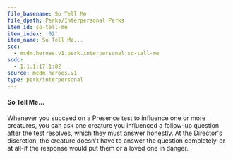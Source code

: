 ```yaml
---
file_basename: So Tell Me
file_dpath: Perks/Interpersonal Perks
item_id: so-tell-me
item_index: '02'
item_name: So Tell Me...
scc:
  - mcdm.heroes.v1:perk.interpersonal:so-tell-me
scdc:
  - 1.1.1:17.1:02
source: mcdm.heroes.v1
type: perk/interpersonal
---
```


#### So Tell Me...

Whenever you succeed on a Presence test to influence one or more creatures, you can ask one creature you influenced a follow-up question after the test resolves, which they must answer honestly. At the Director's discretion, the creature doesn't have to answer the question completely-or at all-if the response would put them or a loved one in danger.
